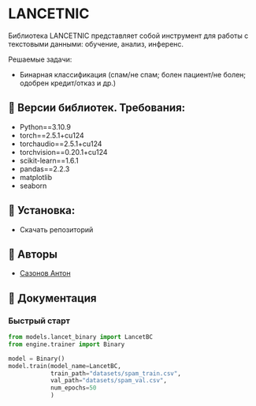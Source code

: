 # LANCETNIC 

Библиотека LANCETNIC представляет собой инструмент для работы с текстовыми данными: обучение, анализ, инференс.

Решаемые задачи:
- Бинарная классификация (спам/не спам; болен пациент/не болен; одобрен кредит/отказ и др.)


## 🔑 Версии библиотек. Требования:

- Python==3.10.9
- torch==2.5.1+cu124
- torchaudio==2.5.1+cu124
- torchvision==0.20.1+cu124
- scikit-learn==1.6.1
- pandas==2.2.3
- matplotlib
- seaborn



## 🚀 Установка:

- Скачать репозиторий



## 👥 Авторы

- [Сазонов Антон](https://github.com/Lancet52)


## 📄 Документация
### Быстрый старт
```Python
from models.lancet_binary import LancetBC
from engine.trainer import Binary

model = Binary()
model.train(model_name=LancetBC,
            train_path="datasets/spam_train.csv",
            val_path="datasets/spam_val.csv",
            num_epochs=50
            )
```

